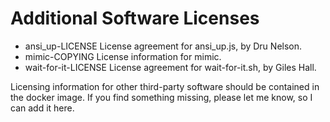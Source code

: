 # Additional Software Licenses 
- ansi_up-LICENSE  License agreement for ansi_up.js, by Dru Nelson.
- mimic-COPYING License information for mimic.
- wait-for-it-LICENSE License agreement for wait-for-it.sh, by Giles Hall.

Licensing information for other third-party software should be contained in the
docker image.  If you find something missing, please let me know, so I can add
it here.
